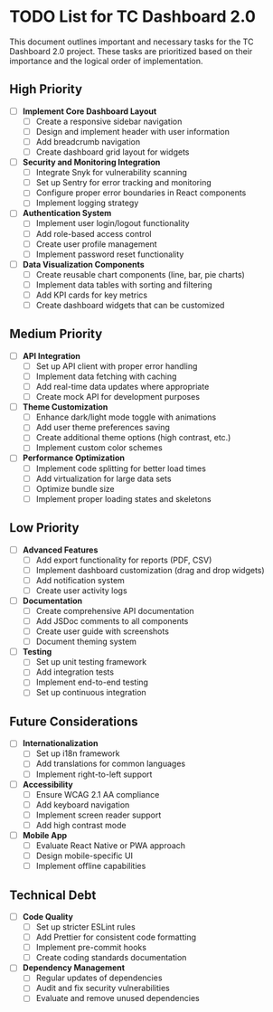 # TODO List for TC Dashboard 2.0

This document outlines important and necessary tasks for the TC Dashboard 2.0 project. These tasks are prioritized based on their importance and the logical order of implementation.

## High Priority

- [ ] **Implement Core Dashboard Layout**
  - [ ] Create a responsive sidebar navigation
  - [ ] Design and implement header with user information
  - [ ] Add breadcrumb navigation
  - [ ] Create dashboard grid layout for widgets

- [ ] **Security and Monitoring Integration**
  - [ ] Integrate Snyk for vulnerability scanning
  - [ ] Set up Sentry for error tracking and monitoring
  - [ ] Configure proper error boundaries in React components
  - [ ] Implement logging strategy

- [ ] **Authentication System**
  - [ ] Implement user login/logout functionality
  - [ ] Add role-based access control
  - [ ] Create user profile management
  - [ ] Implement password reset functionality

- [ ] **Data Visualization Components**
  - [ ] Create reusable chart components (line, bar, pie charts)
  - [ ] Implement data tables with sorting and filtering
  - [ ] Add KPI cards for key metrics
  - [ ] Create dashboard widgets that can be customized

## Medium Priority

- [ ] **API Integration**
  - [ ] Set up API client with proper error handling
  - [ ] Implement data fetching with caching
  - [ ] Add real-time data updates where appropriate
  - [ ] Create mock API for development purposes

- [ ] **Theme Customization**
  - [ ] Enhance dark/light mode toggle with animations
  - [ ] Add user theme preferences saving
  - [ ] Create additional theme options (high contrast, etc.)
  - [ ] Implement custom color schemes

- [ ] **Performance Optimization**
  - [ ] Implement code splitting for better load times
  - [ ] Add virtualization for large data sets
  - [ ] Optimize bundle size
  - [ ] Implement proper loading states and skeletons

## Low Priority

- [ ] **Advanced Features**
  - [ ] Add export functionality for reports (PDF, CSV)
  - [ ] Implement dashboard customization (drag and drop widgets)
  - [ ] Add notification system
  - [ ] Create user activity logs

- [ ] **Documentation**
  - [ ] Create comprehensive API documentation
  - [ ] Add JSDoc comments to all components
  - [ ] Create user guide with screenshots
  - [ ] Document theming system

- [ ] **Testing**
  - [ ] Set up unit testing framework
  - [ ] Add integration tests
  - [ ] Implement end-to-end testing
  - [ ] Set up continuous integration

## Future Considerations

- [ ] **Internationalization**
  - [ ] Set up i18n framework
  - [ ] Add translations for common languages
  - [ ] Implement right-to-left support

- [ ] **Accessibility**
  - [ ] Ensure WCAG 2.1 AA compliance
  - [ ] Add keyboard navigation
  - [ ] Implement screen reader support
  - [ ] Add high contrast mode

- [ ] **Mobile App**
  - [ ] Evaluate React Native or PWA approach
  - [ ] Design mobile-specific UI
  - [ ] Implement offline capabilities

## Technical Debt

- [ ] **Code Quality**
  - [ ] Set up stricter ESLint rules
  - [ ] Add Prettier for consistent code formatting
  - [ ] Implement pre-commit hooks
  - [ ] Create coding standards documentation

- [ ] **Dependency Management**
  - [ ] Regular updates of dependencies
  - [ ] Audit and fix security vulnerabilities
  - [ ] Evaluate and remove unused dependencies
